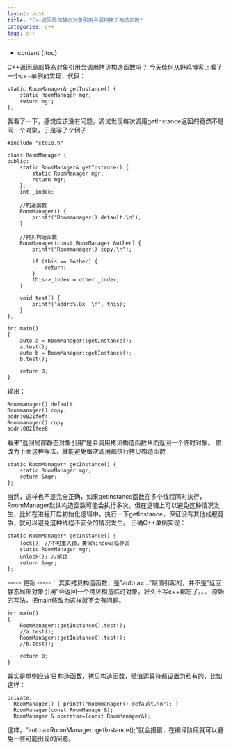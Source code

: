 ```yaml
---
layout: post
title: "C++返回局部静态对象引用会调用拷贝构造函数"
categories: c++
tags: c++
---
```


* content
{:toc}

C++返回局部静态对象引用会调用拷贝构造函数吗？
今天佳何从野鸡博客上看了一个c++单例的实现，代码：

```
static RoomManager& getInstance() {
	static RoomManager mgr;
	return mgr;
};
```


<!--more-->


我看了一下，感觉应该没有问题，调试发现每次调用getInstance返回的竟然不是同一个对象，于是写了个例子
```
#include "stdio.h"

class RoomManager {
public:
	static RoomManager& getInstance() {
		static RoomManager mgr;
		return mgr;
	};
	int _index;

	//构造函数
	RoomManager() {
		printf("Roommanager() default.\n");
	}

	//拷贝构造函数
	RoomManager(const RoomManager &other) {
		printf("Roommanager() copy.\n");

		if (this == &other) {
			return;
		}
		this->_index = other._index;
	}

	void test() {
		printf("addr:%.8x  \n", this);
	}
};

int main()
{
	auto a = RoomManager::getInstance();
	a.test();
	auto b = RoomManager::getInstance();
	b.test();

    return 0;
}
```

输出：
```
Roommanager() default.
Roommanager() copy.
addr:0021fef4
Roommanager() copy.
addr:0021fee8
```
看来"返回局部静态对象引用"是会调用拷贝构造函数从而返回一个临时对象。
修改为下面这种写法，就能避免每次调用都执行拷贝构造函数
```
static RoomManager* getInstance() {
	static RoomManager mgr;
	return &mgr;
};
```

当然，这样也不是完全正确，如果getInstance函数在多个线程同时执行，RoomManager默认构造函数可能会执行多次。但在逻辑上可以避免这种情况发生，比如在进程开启初始化逻辑中，执行一下getInstance，保证没有其他线程竞争，就可以避免这种线程不安全的情况发生。
正确C++单例实现：
```
static RoomManager* getInstance() {
	lock(); //不可重入锁，类似Windows临界区
	static RoomManager mgr;
	unlock(); //解锁
	return &mgr;
};
```

----- 更新 -----：
其实拷贝构造函数，是"auto a=..."赋值引起的，并不是“返回静态局部对象引用”会返回一个拷贝构造临时对象。好久不写c++都忘了。。。
原始的写法，把main修改为这样就不会有问题。
```
int main()
{
	RoomManager::getInstance().test();
	//a.test();
	RoomManager::getInstance().test();
	//b.test();

    return 0;
}
```
其实是单例应该把 构造函数，拷贝构造函数，赋值运算符都设置为私有的，比如这样：
```
private:
  RoomManager() { printf("Roommanager() default.\n"); }
  RoomManager(const RoomManager&);
  RoomManager & operator=(const RoomManager&); 
```
这样，“auto a=RoomManager::getInstance();”就会报错，在编译阶段就可以避免一些可能出现的问题。
